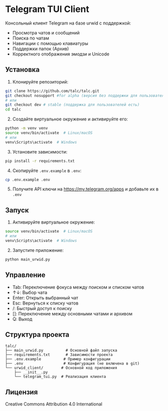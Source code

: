 # Telegram TUI Client

Консольный клиент Telegram на базе urwid с поддержкой:
- Просмотра чатов и сообщений
- Поиска по чатам
- Навигации с помощью клавиатуры
- Поддержки папок (Архив)
- Корректного отображения эмодзи и Unicode

## Установка

1. Клонируйте репозиторий:
```bash
git clone https://github.com/talc/talc.git
git checkout nosupport #for alpha (версия без поддержки для пользователей)
# или
git checkout dev # stable (поддержка для пользователей есть)
cd talc
```

2. Создайте виртуальное окружение и активируйте его:
```bash
python -m venv venv
source venv/bin/activate  # Linux/macOS
# или
venv\Scripts\activate  # Windows
```

3. Установите зависимости:
```bash
pip install -r requirements.txt
```

4. Скопируйте `.env.example` в `.env`:
```bash
cp .env.example .env
```

5. Получите API ключи на https://my.telegram.org/apps и добавьте их в `.env`

## Запуск

1. Активируйте виртуальное окружение:
```bash
source venv/bin/activate  # Linux/macOS
# или
venv\Scripts\activate  # Windows
```

2. Запустите приложение:
```bash
python main_urwid.py
```

## Управление

- Tab: Переключение фокуса между поиском и списком чатов
- ↑↓: Выбор чата
- Enter: Открыть выбранный чат
- Esc: Вернуться к списку чатов
- /: Быстрый доступ к поиску
- []: Переключение между основными чатами и архивом
- Q: Выход

## Структура проекта

```
talc/
├── main_urwid.py          # Основной файл запуска
├── requirements.txt       # Зависимости проекта
├── .env.example          # Пример конфигурации
├── .env                  # Конфигурация (не включена в git)
└── urwid_client/        # Основной код приложения
    ├── __init__.py
    └── telegram_tui.py  # Реализация клиента
```

## Лицензия

Creative Commons Attribution 4.0 International
